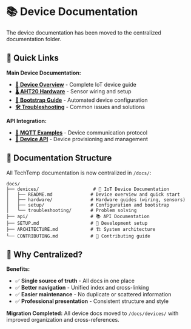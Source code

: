 # 📚 Device Documentation

The device documentation has been moved to the centralized documentation folder.

## 🔗 Quick Links

**Main Device Documentation:**
- **[🔌 Device Overview](../docs/devices/README.md)** - Complete IoT device guide
- **[🌡️ AHT20 Hardware](../docs/devices/hardware/aht20.md)** - Sensor wiring and setup
- **[🚀 Bootstrap Guide](../docs/devices/setup/bootstrap.md)** - Automated device configuration
- **[🛠️ Troubleshooting](../docs/devices/troubleshooting/common-issues.md)** - Common issues and solutions

**API Integration:**
- **[📖 MQTT Examples](../docs/api/EXAMPLES.md#mqtt-device-integration)** - Device communication protocol
- **[📱 Device API](../docs/api/DEVICES.md)** - Device provisioning and management

## 📁 Documentation Structure

All TechTemp documentation is now centralized in `/docs/`:

```
docs/
├── devices/                    # 🔌 IoT Device Documentation
│   ├── README.md              # Device overview and quick start
│   ├── hardware/              # Hardware guides (wiring, sensors)
│   ├── setup/                 # Configuration and bootstrap
│   └── troubleshooting/       # Problem solving
├── api/                       # 📚 API Documentation
├── SETUP.md                   # 🚀 Development setup
├── ARCHITECTURE.md            # 🏗️ System architecture
└── CONTRIBUTING.md            # 🤝 Contributing guide
```

## 🎯 Why Centralized?

**Benefits:**
- ✅ **Single source of truth** - All docs in one place
- ✅ **Better navigation** - Unified index and cross-linking
- ✅ **Easier maintenance** - No duplicate or scattered information
- ✅ **Professional presentation** - Consistent structure and style

**Migration Completed:** All device docs moved to `/docs/devices/` with improved organization and cross-references.
